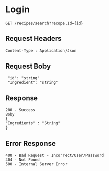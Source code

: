 # Login
```
GET /recipes/search?recope.Id={id}

```

##  Request Headers
```
Content-Type : Application/Json

```
## Request Boby
```
 "id": "string"
 "Ingredient": "string"
```
## Response
```
200 - Success
Boby
{
"Ingredients" : "String"
}

```
## Error Response
```
400 - Bad Request - Incorrect/User/Password
404 - Not Found
500 - Internal Server Error
```
